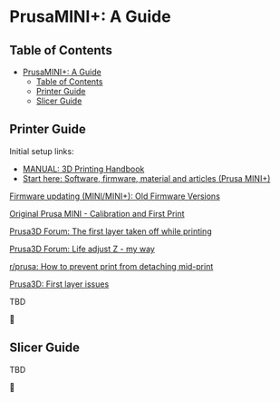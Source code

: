 # PrusaMINI+: A Guide

## Table of Contents

- [PrusaMINI+: A Guide](#prusamini-a-guide)
  - [Table of Contents](#table-of-contents)
  - [Printer Guide](#printer-guide)
  - [Slicer Guide](#slicer-guide)

## Printer Guide

Initial setup links:

- [MANUAL: 3D Printing Handbook](https://cdn.prusa3d.com/downloads/manual/prusa3d_manual_mini_en.pdf)
- [Start here: Software, firmware, material and articles (Prusa MINI+)](https://help.prusa3d.com/tag/mini-2)


[Firmware updating (MINI/MINI+): Old Firmware Versions](https://help.prusa3d.com/article/firmware-updating-mini-mini_124784)

[Original Prusa MINI - Calibration and First Print](https://www.youtube.com/watch?v=6Nip9EnSz7Q)

[Prusa3D Forum: The first layer taken off while printing  ](https://forum.prusa3d.com/forum/general-discussion-announcements-and-releases/the-first-layer-taken-off-while-printing/)

[Prusa3D Forum: Life adjust Z - my way](https://forum.prusa3d.com/forum/original-prusa-i3-mk3s-mk3-assembly-and-first-prints-troubleshooting/life-adjust-z-my-way/)

[r/prusa: How to prevent print from detaching mid-print](https://www.reddit.com/r/prusa/comments/10qvpaw/how_to_prevent_print_from_detaching_midprint/)

[Prusa3D: First layer issues](https://help.prusa3d.com/article/first-layer-issues_1804)

TBD

:construction:

## Slicer Guide

TBD

:construction:
